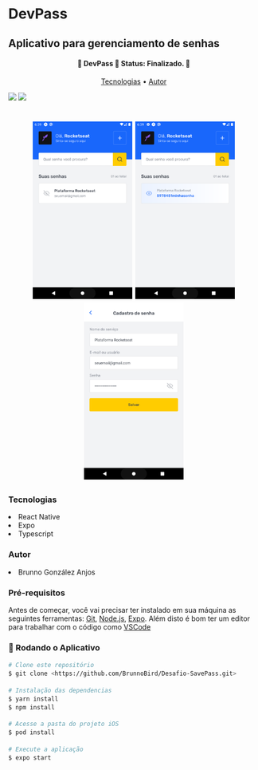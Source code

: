 # DevPass
## Aplicativo para gerenciamento de senhas

<h4 align="center"> 
	🚧  DevPass 🚀 Status: Finalizado. 🚧
</h4>

<p align="center">
 <a href="#tecnologias">Tecnologias</a> • 
 <a href="#autor">Autor</a>
</p>

<img src="https://img.shields.io/static/v1?label=React Native&message=0.63.4&color=7159c1&style=for-the-badge&logo=ghost"/>
<img src="https://img.shields.io/static/v1?label=Expo&message=42.0.1&color=7159c1&style=for-the-badge&logo=ghost"/>

<h1 align="center">
  <img alt="NextLevelWeek" title="#NextLevelWeek" src="./screenshots/Screenshot_1626892767.png" width=200 />
	  <img alt="NextLevelWeek" title="#NextLevelWeek" src="./screenshots/Screenshot_1626892772.png" width=200 />
		  <img alt="NextLevelWeek" title="#NextLevelWeek" src="./screenshots/Screenshot_1626892758.png" width=200 />
</h1>

<h3 id="tecnologias">Tecnologias</h3>
<li>React Native</li>
<li>Expo</li>
<li>Typescript</li>

<h3 id="autor">Autor</h3>
<li>Brunno González Anjos</li>

### Pré-requisitos

Antes de começar, você vai precisar ter instalado em sua máquina as seguintes ferramentas:
[Git](https://git-scm.com), [Node.js](https://nodejs.org/en/), [Expo](https://docs.expo.dev/get-started/installation/).
Além disto é bom ter um editor para trabalhar com o código como [VSCode](https://code.visualstudio.com/)

### 🎲 Rodando o Aplicativo

```bash
# Clone este repositório
$ git clone <https://github.com/BrunnoBird/Desafio-SavePass.git>

# Instalação das dependencias
$ yarn install
$ npm install

# Acesse a pasta do projeto iOS
$ pod install

# Execute a aplicação
$ expo start

````
